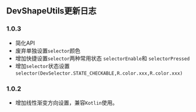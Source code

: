 ## DevShapeUtils更新日志

### 1.0.3
- 简化API
- 废弃单独设置`selector`颜色
- 增加快捷设置`selector`两种常用状态  `selectorEnable`和 `selectorPressed`
- 增加`selector`状态设置`selector(DevSelector.STATE_CHECKABLE,R.color.xxx,R.color.xxx)`
### 1.0.2
- 增加线性渐变方向设置，兼容`Kotlin`使用。
